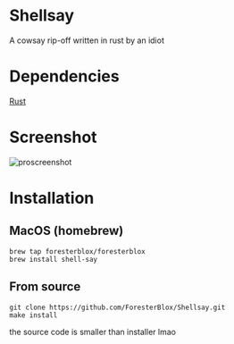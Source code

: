 # Shellsay
A cowsay rip-off written in rust by an idiot 


# Dependencies

[Rust](https://www.rust-lang.org)

# Screenshot

![proscreenshot](https://cdn.discordapp.com/attachments/648963701734506500/918860100842684466/Screen_Shot_2564-12-10_at_20.41.23.png)


# Installation

## MacOS (homebrew)

```
brew tap foresterblox/foresterblox
brew install shell-say
```

## From source

```
git clone https://github.com/ForesterBlox/Shellsay.git
make install
```
the source code is smaller than installer lmao

